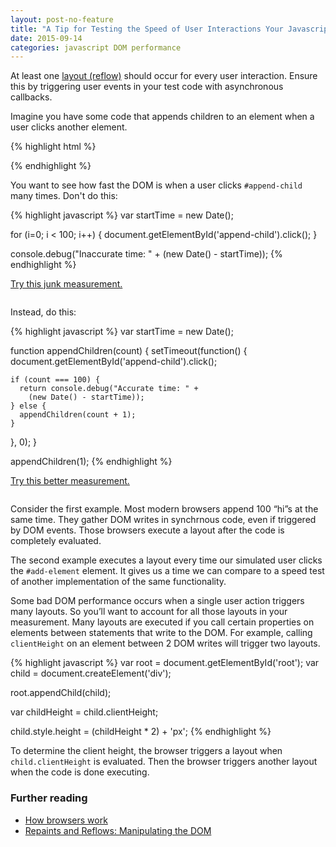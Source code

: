 ```yaml
---
layout: post-no-feature
title: "A Tip for Testing the Speed of User Interactions Your Javascript App"
date: 2015-09-14
categories: javascript DOM performance
---
```


At least one [layout
(reflow)](http://taligarsiel.com/Projects/howbrowserswork1.htm#Layout)
should occur for every user interaction. Ensure this by triggering user
events in your test code with asynchronous callbacks.

Imagine you have some code that appends children to an element when a
user clicks another element.

{% highlight html %}
<html>
<body>
  <div id="root"></div>
  <div id="append-child"></div>
  <script>
    var root = document.getElementById('root');

    document.getElementById('append-child').onclick = function() {
      var div = document.createElement('div');
      div.textContent = "hi";

      root.appendChild(div);
    }
  </script>
</body>
</html>
{% endhighlight %}

You want to see how fast the DOM is when a user clicks
`#append-child` many times. Don't do this:

{% highlight javascript %}
var startTime = new Date();

for (i=0; i < 100; i++) {
  document.getElementById('append-child').click();
}

console.debug("Inaccurate time: " + (new Date() - startTime));
{% endhighlight %}

<script>
  document.onready = function() {
    var rootBad = document.getElementById('root-bad');
    var rootGood = document.getElementById('root-good');

    document.getElementById('append-child-bad').onclick = function() {
      var div = document.createElement('div');
      div.textContent = "hi";
      div.style.float = "left";

      rootBad.appendChild(div);
    }

    document.getElementById('append-child-good').onclick = function() {
      var div = document.createElement('div');
      div.textContent = "hi";
      div.style.float = "left";

      rootGood.appendChild(div);
    }
  }

  function tryBad() {
    var startTime = new Date();

    for (i=0; i < 100; i++) {
      document.getElementById('append-child-bad').click();
    }

    console.debug("Inaccurate time: " + (new Date() - startTime));
  }

  function tryGood() {
    var startTime = new Date();

    function appendChildren(count) {
      setTimeout(function() {
        document.getElementById('append-child-good').click();

        if (count === 100) {
          return console.debug("Accurate time: " +
            (new Date() - startTime));
        } else {
          appendChildren(count + 1);
        }
      }, 0);
    }

    appendChildren(1);
  }
</script>

<a href="javascript:void(0);" onclick="tryBad()">Try this junk measurement.</a>

<div id="root-bad" style="display:inline-block;"></div>
<span id="append-child-bad" style="left:-10000px;position:absolute;"></span>

<p style="">Instead, do this:</p>

{% highlight javascript %}
var startTime = new Date();

function appendChildren(count) {
  setTimeout(function() {
    document.getElementById('append-child').click();

    if (count === 100) {
      return console.debug("Accurate time: " +
        (new Date() - startTime));
    } else {
      appendChildren(count + 1);
    }
  }, 0);
}

appendChildren(1);
{% endhighlight %}

<a href="javascript:void(0);" onclick="tryGood()">Try this better measurement.</a>

<div id="root-good" style="display:inline-block;"></div>
<div id="append-child-good" style="left:-10000px;position:absolute;"></div>

Consider the first example. Most modern browsers append 100 “hi”s at the
same time. They gather DOM writes in synchrnous code, even if triggered
by DOM events. Those browsers execute a layout after the code is
completely evaluated.

The second example executes a layout every time our simulated user
clicks the `#add-element` element. It gives us a time we can compare to a
speed test of another implementation of the same functionality.

Some bad DOM performance occurs when a single user action triggers many
layouts. So you’ll want to account for all those layouts in your
measurement. Many layouts are executed if you call certain properties on
elements between statements that write to the DOM. For example, calling
`clientHeight` on an element between 2 DOM writes will trigger two
layouts.

{% highlight javascript %}
var root = document.getElementById('root');
var child = document.createElement('div');

root.appendChild(child);

var childHeight = child.clientHeight;

child.style.height = (childHeight * 2) + 'px';
{% endhighlight %}

To determine the client height, the browser triggers a layout when
`child.clientHeight` is evaluated. Then the browser triggers another
layout when the code is done executing.

### Further reading

* [How browsers
  work](http://taligarsiel.com/Projects/howbrowserswork1.htm)
* [Repaints and Reflows: Manipulating the
DOM](http://blog.letitialew.com/post/30425074101/repaints-and-reflows-manipulating-the-dom)
